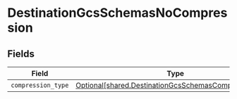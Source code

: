 # DestinationGcsSchemasNoCompression


## Fields

| Field                                                                                                                | Type                                                                                                                 | Required                                                                                                             | Description                                                                                                          |
| -------------------------------------------------------------------------------------------------------------------- | -------------------------------------------------------------------------------------------------------------------- | -------------------------------------------------------------------------------------------------------------------- | -------------------------------------------------------------------------------------------------------------------- |
| `compression_type`                                                                                                   | [Optional[shared.DestinationGcsSchemasCompressionType]](../../models/shared/destinationgcsschemascompressiontype.md) | :heavy_minus_sign:                                                                                                   | N/A                                                                                                                  |